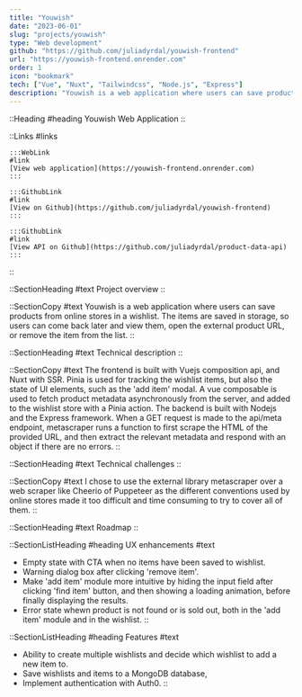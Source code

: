 ```yaml
---
title: "Youwish"
date: "2023-06-01"
slug: "projects/youwish"
type: "Web development"
github: "https://github.com/juliadyrdal/youwish-frontend"
url: "https://youwish-frontend.onrender.com"
order: 1
icon: "bookmark"
tech: ["Vue", "Nuxt", "Tailwindcss", "Node.js", "Express"]
description: "Youwish is a web application where users can save products from online stores in a wishlist. The items are saved in storage, so users can come back later and view them, open the external product URL, or remove the item from the list."
---
```


::Heading 
#heading 
Youwish Web Application
::

::Links
#links

    :::WebLink
    #link
    [View web application](https://youwish-frontend.onrender.com)
    :::

    :::GithubLink
    #link
    [View on Github](https://github.com/juliadyrdal/youwish-frontend)
    :::

    :::GithubLink
    #link
    [View API on Github](https://github.com/juliadyrdal/product-data-api)
    :::

::

::SectionHeading
#text
Project overview
::

::SectionCopy
#text
Youwish is a web application where users can save products from online stores in a wishlist. The items are saved in storage, so users can come back later and view them, open the external product URL, or remove the item from the list.
::

::SectionHeading
#text
Technical description
::

::SectionCopy
#text
The frontend is built with Vuejs composition api, and Nuxt with SSR. Pinia is used for tracking the wishlist items, but also the state of UI elements, such as the 'add item' modal. A vue composable is used to fetch product metadata asynchronously from the server, and added to the wishlist store with a Pinia action. The backend is built with Nodejs and the Express framework. When a GET request is made to the api/meta endpoint, metascraper runs a function to first scrape the HTML of the provided URL, and then extract the relevant metadata and respond with an object if there are no errors.
::

::SectionHeading
#text
Technical challenges
::

::SectionCopy
#text
I chose to use the external library metascraper over a web scraper like Cheerio of Puppeteer as the different conventions used by online stores made it too difficult and time consuming to try to cover all of them.
::

::SectionHeading
#text
Roadmap
::

::SectionListHeading
#heading
UX enhancements
#text
- Empty state with CTA when no items have been saved to wishlist.
- Warning dialog box after clicking 'remove item'.
- Make 'add item' module more intuitive by hiding the input field after clicking 'find item' button, and then showing a loading animation, before finally displaying the results.
- Error state whewn product is not found or is sold out, both in the 'add item' module and in the wishlist.
::

::SectionListHeading
#heading
Features
#text
- Ability to create multiple wishlists and decide which wishlist to add a new item to.
- Save wishlists and items to a MongoDB database,
- Implement authentication with Auth0.
::